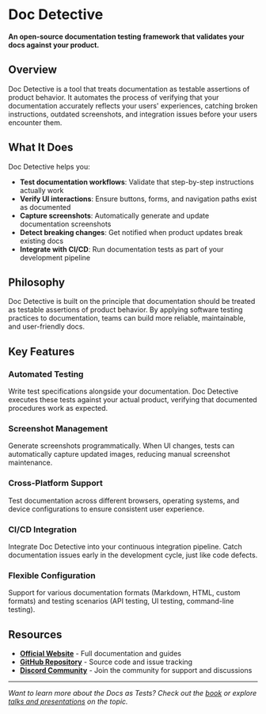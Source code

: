 # Doc Detective

**An open-source documentation testing framework that validates your docs against your product.**

## Overview

Doc Detective is a tool that treats documentation as testable assertions of product behavior. It automates the process of verifying that your documentation accurately reflects your users' experiences, catching broken instructions, outdated screenshots, and integration issues before your users encounter them.

## What It Does

Doc Detective helps you:

- **Test documentation workflows**: Validate that step-by-step instructions actually work
- **Verify UI interactions**: Ensure buttons, forms, and navigation paths exist as documented
- **Capture screenshots**: Automatically generate and update documentation screenshots
- **Detect breaking changes**: Get notified when product updates break existing docs
- **Integrate with CI/CD**: Run documentation tests as part of your development pipeline

## Philosophy

Doc Detective is built on the principle that documentation should be treated as testable assertions of product behavior. By applying software testing practices to documentation, teams can build more reliable, maintainable, and user-friendly docs.

## Key Features

### Automated Testing

Write test specifications alongside your documentation. Doc Detective executes these tests against your actual product, verifying that documented procedures work as expected.

### Screenshot Management

Generate screenshots programmatically. When UI changes, tests can automatically capture updated images, reducing manual screenshot maintenance.

### Cross-Platform Support

Test documentation across different browsers, operating systems, and device configurations to ensure consistent user experience.

### CI/CD Integration

Integrate Doc Detective into your continuous integration pipeline. Catch documentation issues early in the development cycle, just like code defects.

### Flexible Configuration

Support for various documentation formats (Markdown, HTML, custom formats) and testing scenarios (API testing, UI testing, command-line testing).

## Resources

- **[Official Website](https://doc-detective.com)** - Full documentation and guides
- **[GitHub Repository](https://github.com/doc-detective/doc-detective)** - Source code and issue tracking
- **[Discord Community](https://discord.gg/2M7wXEThfF)** - Join the community for support and discussions

---

*Want to learn more about the Docs as Tests? Check out the [book](/books/docs-as-tests) or explore [talks and presentations](/talks) on the topic.*
